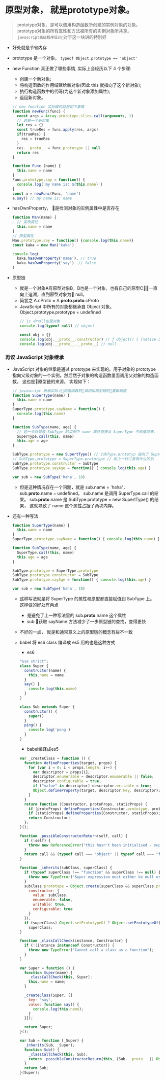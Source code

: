 # 原型对象， 就是prototype对象。

> prototype对象，是可以调用构造函数所创建的实例对象的对象。prototype对象的所有属性和方法被所有的实例对象所共享。<br/>`javascript高级程序设计`对于这一块讲的特别好

- 好处就是节省内存
- prototype 是一个对象。 `typeof Object.prototype == 'object'`
- new Function 真正做了哪些事情, 实际上会经历以下 4 个步骤:
  - 创建一个新对象;
  - 将构造函数的作用域赋给新对象(因此 this 就指向了这个新对象);
  - 执行构造函数中的代码(为这个新对象添加属性);
  - 返回新对象。

  ```javascript
  // new function 实际做的就是如下事情
  function newFunc(func) {
    const args = Array.prototype.slice.call(arguments, 1)
    // 这是一个新对象
    let res = {}
    const trueRes = func.apply(res, args)
    if(trueRes) {
      res = trueRes
    }
    res.__proto__ = func.prototype || null
    return res
  }

  function Func (name) {
    this.name = name
  }
  Func.prototype.say = function() {
    console.log(`my name is: ${this.name}`)
  }
  const a = newFunc(Func, 'name')
  a.say() // my name is: name
  ```

- hasOwnProperty， 是检测对象的实例属性中是否存在

  ```javascript
  function Man(name) {
    // 实例属性
    this.name = name
  }
  // 原型属性
  Man.prototype.say = function() {console.log(this.name)}
  const kaka = new Man('kaka')

  console.log(
    kaka.hasOwnProperty('name'), // true
    kaka.hasOwnProperty('say')  // false
  )
  ```

- 原型链
    * 就是一个对象A有原型对象B，B也是一个对象，也有自己的原型C，一直向上追溯，直到原型对象为 null。
    * 简言之 A.cProto = A.__proto__.__proto__.cProto
    * JavaScript 中所有的对象都继承自 Object 对象。 Object.prototype.prototype = undefined
      ```javascript
      // js 中null也是对象
      console.log(typeof null) // object

      const obj = {}
      console.log(obj.__proto__.constructor) // ƒ Object() { [native code] }
      console.log(obj.__proto__.__proto__) // null
      ```

### 再议 JavaScript 对象继承

- JavaScript 对象的继承是通过 prototype 来实现的。用子对象的 prototype 指向父级对象的一个实例，然后然子对象的构造函数里面调用父对象的构造函数。 这也是原型链的来源。 实现如下：
  ```javascript
  // javascript 继承实际上构造函数的调用和原型链的重新赋值
  function SuperType(name) {
    this.name = name
  }
  SuperType.prototype.sayName = function() {
    console.log(this.name)
  }

  function SubType(name, age) {
    // 这一步将导致 SubType 的实例中 name 属性直接从 SuperType 中赋值过来。
    SuperType.call(this, name)
    this.age = age
  }

  SubType.prototype = new SupertType() // SubType.prototyp 指向了 SuperType 的实例
  // SubType.prototype = SuperType.prototype // 和上一行二者有什么区别
  SubType.prototype.constructor = SubType
  SubType.prototype.sayAge = function() { console.log(this.age) }

  var sub = new SubType('haha', 18)
  ```
  - 但是这种情况存在一个问题，就是 sub.name = 'haha'， sub.__proto__.name = undefined。 sub.name 是调用 SuperType.call 的结果。 sub.__proto__.name 是 SubType.prototype = new SupertType() 的结果， 这就导致了 name 这个属性占据了两块内存。

- 还有一种写法
  ```javascript
  function SuperType(name) {
    this.name = name
  }
  SuperType.prototype.sayName = function() { console.log(this.name) }

  function SubType(name, age) {
    SuperType.call(this, name)
    this.age = age
  }

  SubType.prototype = SuperType.prototype
  SubType.prototype.constructor = SubType
  SubType.prototype.sayAge = function() { console.log(this.age) }

  var sub = new SubType('haha', 18)
  ```
    - 这种写法就是将 SuperType 的属性和原型都直接赋值到 SubType 上。 这样做的好处有两点
      - 是避免了上一种写法里的 sub.__proto__.name 这个属性
      - sub 获取 sayName 方法减少了一步原型链的查找，变得更快
    - 不好的一点， 就是和通常意义上的原型链的概念有些不一致
    - babel 将 es6 class 编译成 es5 用的也是这种方式
      - es6

      ```javascript
      "use strict";
      class Super {
        constructor(name) {
          this.name = name
        }
        say() {
          console.log(this.name)
        }
      }

      class Sub extends Super {
        constructor() {
          super()
        }
        ping() {
          console.log('pong')
        }
      }
      ```
      - babel编译成es5

      ```javascript
      var _createClass = function () {
        function defineProperties(target, props) {
          for (var i = 0; i < props.length; i++) {
            var descriptor = props[i];
            descriptor.enumerable = descriptor.enumerable || false;
            descriptor.configurable = true;
            if ("value" in descriptor) descriptor.writable = true;
            Object.defineProperty(target, descriptor.key, descriptor);
          }
        }
        return function (Constructor, protoProps, staticProps) {
          if (protoProps) defineProperties(Constructor.prototype, protoProps);
          if (staticProps) defineProperties(Constructor, staticProps);
          return Constructor;
        };
      }();

      function _possibleConstructorReturn(self, call) {
        if (!self) {
          throw new ReferenceError("this hasn't been initialised - super() hasn't been called");
        }
        return call && (typeof call === "object" || typeof call === "function") ? call : self;
      }

      function _inherits(subClass, superClass) {
        if (typeof superClass !== "function" && superClass !== null) {
          throw new TypeError("Super expression must either be null or a function, not " + typeof superClass);
        }
        subClass.prototype = Object.create(superClass && superClass.prototype, {
          constructor: {
            value: subClass,
            enumerable: false,
            writable: true,
            configurable: true
          }
        });
        if (superClass) Object.setPrototypeOf ? Object.setPrototypeOf(subClass, superClass) : subClass.__proto__ =
          superClass;
      }

      function _classCallCheck(instance, Constructor) {
        if (!(instance instanceof Constructor)) {
          throw new TypeError("Cannot call a class as a function");
        }
      }

      var Super = function () {
        function Super(name) {
          _classCallCheck(this, Super);
          this.name = name;
        }

        _createClass(Super, [{
          key: "say",
          value: function say() {
            console.log(this.name);
          }
        }]);

        return Super;
      }();

      var Sub = function (_Super) {
        _inherits(Sub, _Super);
        function Sub() {
          _classCallCheck(this, Sub);
          return _possibleConstructorReturn(this, (Sub.__proto__ || Object.getPrototypeOf(Sub)).apply(this, arguments));
        }
        return Sub;
      }(Super);
      ```




